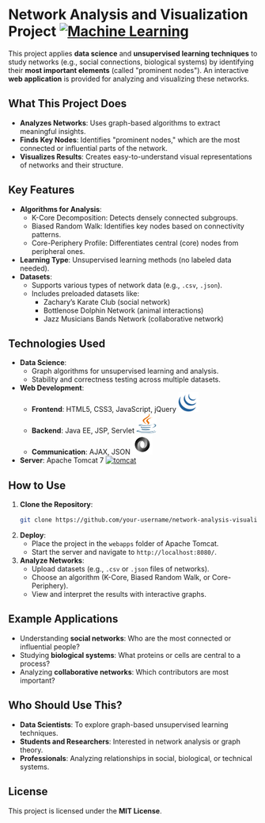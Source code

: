 # Network Analysis and Visualization Project <a href="https://en.wikipedia.org/wiki/Machine_learning" target="_blank" rel="noreferrer"><img src="https://github.com/detain/svg-logos/blob/master/svg/d/data-science-1.svg" alt="Machine Learning" width="40" height="40" /></a>

This project applies **data science** and **unsupervised learning techniques** to study networks (e.g., social connections, biological systems) by identifying their **most important elements** (called "prominent nodes"). An interactive **web application** is provided for analyzing and visualizing these networks.

## What This Project Does
- **Analyzes Networks**: Uses graph-based algorithms to extract meaningful insights.
- **Finds Key Nodes**: Identifies "prominent nodes," which are the most connected or influential parts of the network.
- **Visualizes Results**: Creates easy-to-understand visual representations of networks and their structure.

## Key Features
- **Algorithms for Analysis**:
  - K-Core Decomposition: Detects densely connected subgroups.
  - Biased Random Walk: Identifies key nodes based on connectivity patterns.
  - Core-Periphery Profile: Differentiates central (core) nodes from peripheral ones.
- **Learning Type**: Unsupervised learning methods (no labeled data needed).
- **Datasets**:
  - Supports various types of network data (e.g., `.csv`, `.json`).
  - Includes preloaded datasets like:
    - Zachary’s Karate Club (social network)
    - Bottlenose Dolphin Network (animal interactions)
    - Jazz Musicians Bands Network (collaborative network)

## Technologies Used
- **Data Science**:
  - Graph algorithms for unsupervised learning and analysis.
  - Stability and correctness testing across multiple datasets.
- **Web Development**:
  - **Frontend**: HTML5, CSS3, JavaScript, jQuery <a href="https://jquery.com/" target="_blank" rel="noreferrer"><img src="https://github.com/bestofjs/bestofjs/blob/master/apps/bestofjs-nextjs/public/logos/jquery.svg" alt="jQuery" width="40" height="40" /></a>
  - **Backend**: Java EE, JSP, Servlet <a href="https://www.oracle.com/java/" target="_blank" rel="noreferrer"><img src="https://github.com/gilbarbara/logos/blob/main/logos/java.svg" alt="java" width="40" height="40" /></a>
  - **Communication**: AJAX, JSON <a href="https://www.json.org/json-en.html" target="_blank" rel="noreferrer"><img src="https://github.com/edent/SuperTinyIcons/blob/master/images/svg/json.svg" alt="json" width="40" height="40" /></a>
- **Server**: Apache Tomcat 7 <a href="https://tomcat.apache.org/" target="_blank" rel="noreferrer"><img src="https://github.com/gilbarbara/logos/blob/main/logos/tomcat.svg" alt="tomcat" width="40" height="40" /></a>

## How to Use
1. **Clone the Repository**:
   ```bash
   git clone https://github.com/your-username/network-analysis-visualization.git
   ```
2. **Deploy**:
   - Place the project in the `webapps` folder of Apache Tomcat.
   - Start the server and navigate to `http://localhost:8080/`.
3. **Analyze Networks**:
   - Upload datasets (e.g., `.csv` or `.json` files of networks).
   - Choose an algorithm (K-Core, Biased Random Walk, or Core-Periphery).
   - View and interpret the results with interactive graphs.

## Example Applications
- Understanding **social networks**: Who are the most connected or influential people?
- Studying **biological systems**: What proteins or cells are central to a process?
- Analyzing **collaborative networks**: Which contributors are most important?

## Who Should Use This?
- **Data Scientists**: To explore graph-based unsupervised learning techniques.
- **Students and Researchers**: Interested in network analysis or graph theory.
- **Professionals**: Analyzing relationships in social, biological, or technical systems.

## License
This project is licensed under the **MIT License**.
